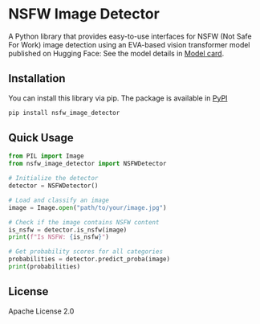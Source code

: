# NSFW Image Detector

A Python library that provides easy-to-use interfaces for NSFW (Not Safe For Work) image detection using an EVA-based vision transformer model published on Hugging Face: See the model details in [Model card](https://huggingface.co/Freepik/nsfw_test).

## Installation

You can install this library via pip. The package is available in [PyPI](https://pypi.org/project/nsfw-image-detector/)

```bash
pip install nsfw_image_detector
```

## Quick Usage

```python
from PIL import Image
from nsfw_image_detector import NSFWDetector

# Initialize the detector
detector = NSFWDetector()

# Load and classify an image
image = Image.open("path/to/your/image.jpg")

# Check if the image contains NSFW content
is_nsfw = detector.is_nsfw(image)
print(f"Is NSFW: {is_nsfw}")

# Get probability scores for all categories
probabilities = detector.predict_proba(image)
print(probabilities)
```

## License

Apache License 2.0
